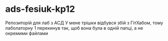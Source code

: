 # ads-fesiuk-kp12
Репозиторій для лаб з АСД
У мене трішки відбувся збій з ГітХабом, тому лаболаторну 1 перекинув так, щоб вона була в одній папці, а не окремими файлами
